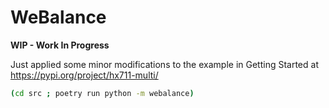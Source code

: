 # WeBalance

**WIP - Work In Progress**

Just applied some minor modifications to the example in Getting Started at  https://pypi.org/project/hx711-multi/

```bash
(cd src ; poetry run python -m webalance)
```
